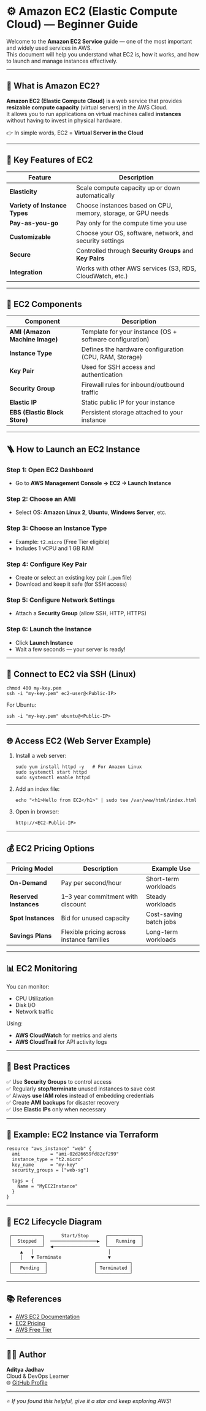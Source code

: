 # ⚙️ Amazon EC2 (Elastic Compute Cloud) — Beginner Guide

Welcome to the **Amazon EC2 Service** guide — one of the most important and widely used services in AWS.  
This document will help you understand what EC2 is, how it works, and how to launch and manage instances effectively.

---

## 🧭 What is Amazon EC2?

**Amazon EC2 (Elastic Compute Cloud)** is a web service that provides **resizable compute capacity** (virtual servers) in the AWS Cloud.  
It allows you to run applications on virtual machines called **instances** without having to invest in physical hardware.

👉 In simple words, EC2 = **Virtual Server in the Cloud**

---

## 🧱 Key Features of EC2

| Feature | Description |
|----------|-------------|
| **Elasticity** | Scale compute capacity up or down automatically |
| **Variety of Instance Types** | Choose instances based on CPU, memory, storage, or GPU needs |
| **Pay-as-you-go** | Pay only for the compute time you use |
| **Customizable** | Choose your OS, software, network, and security settings |
| **Secure** | Controlled through **Security Groups** and **Key Pairs** |
| **Integration** | Works with other AWS services (S3, RDS, CloudWatch, etc.) |

---

## 🧩 EC2 Components

| Component | Description |
|------------|--------------|
| **AMI (Amazon Machine Image)** | Template for your instance (OS + software configuration) |
| **Instance Type** | Defines the hardware configuration (CPU, RAM, Storage) |
| **Key Pair** | Used for SSH access and authentication |
| **Security Group** | Firewall rules for inbound/outbound traffic |
| **Elastic IP** | Static public IP for your instance |
| **EBS (Elastic Block Store)** | Persistent storage attached to your instance |

---

## 🪜 How to Launch an EC2 Instance

### Step 1: Open EC2 Dashboard
- Go to **AWS Management Console → EC2 → Launch Instance**

### Step 2: Choose an AMI
- Select OS: **Amazon Linux 2**, **Ubuntu**, **Windows Server**, etc.

### Step 3: Choose an Instance Type
- Example: `t2.micro` (Free Tier eligible)
- Includes 1 vCPU and 1 GB RAM

### Step 4: Configure Key Pair
- Create or select an existing key pair (`.pem` file)
- Download and keep it safe (for SSH access)

### Step 5: Configure Network Settings
- Attach a **Security Group** (allow SSH, HTTP, HTTPS)

### Step 6: Launch the Instance
- Click **Launch Instance**
- Wait a few seconds — your server is ready!

---

## 🔑 Connect to EC2 via SSH (Linux)

```
chmod 400 my-key.pem
ssh -i "my-key.pem" ec2-user@<Public-IP>
```

For Ubuntu:
```
ssh -i "my-key.pem" ubuntu@<Public-IP>
```

---

## 🌐 Access EC2 (Web Server Example)

1. Install a web server:
   ```
   sudo yum install httpd -y   # For Amazon Linux
   sudo systemctl start httpd
   sudo systemctl enable httpd
   ```

2. Add an index file:
   ```
   echo "<h1>Hello from EC2</h1>" | sudo tee /var/www/html/index.html
   ```

3. Open in browser:
   ```
   http://<EC2-Public-IP>
   ```

---

## 💰 EC2 Pricing Options

| Pricing Model | Description | Example Use |
|----------------|-------------|--------------|
| **On-Demand** | Pay per second/hour | Short-term workloads |
| **Reserved Instances** | 1–3 year commitment with discount | Steady workloads |
| **Spot Instances** | Bid for unused capacity | Cost-saving batch jobs |
| **Savings Plans** | Flexible pricing across instance families | Long-term workloads |

---

## 📊 EC2 Monitoring

You can monitor:
- CPU Utilization
- Disk I/O
- Network traffic

Using:
- **AWS CloudWatch** for metrics and alerts  
- **AWS CloudTrail** for API activity logs

---

## 🧠 Best Practices

✅ Use **Security Groups** to control access  
✅ Regularly **stop/terminate** unused instances to save cost  
✅ Always **use IAM roles** instead of embedding credentials  
✅ Create **AMI backups** for disaster recovery  
✅ Use **Elastic IPs** only when necessary  

---

## 🧩 Example: EC2 Instance via Terraform

```
resource "aws_instance" "web" {
  ami           = "ami-02d26659fd82cf299"
  instance_type = "t2.micro"
  key_name      = "my-key"
  security_groups = ["web-sg"]

  tags = {
    Name = "MyEC2Instance"
  }
}
```

---

## 🧭 EC2 Lifecycle Diagram

```
 ┌───────────┐      Start/Stop      ┌────────────┐
 │  Stopped  │  ─────────────────▶  │   Running  │
 └───────────┘  ◀─────────────────  └────────────┘
     ▲   │                           │
     │   ▼ Terminate                 ▼
 ┌────────────┐                 ┌────────────┐
 │   Pending  │                 │ Terminated │
 └────────────┘                 └────────────┘
```

---

## 📚 References

- [AWS EC2 Documentation](https://docs.aws.amazon.com/ec2/)
- [EC2 Pricing](https://aws.amazon.com/ec2/pricing/)
- [AWS Free Tier](https://aws.amazon.com/free/)

---

## 👨‍💻 Author

**Aditya Jadhav**  
Cloud & DevOps Learner  
🌐 [GitHub Profile](https://github.com/AdiJadhav1608)

---

⭐ *If you found this helpful, give it a star and keep exploring AWS!*
